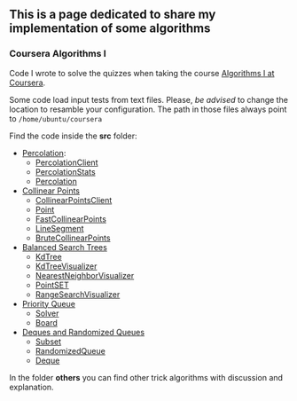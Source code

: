 ## This is a page dedicated to share my implementation of some algorithms 

### Coursera Algorithms I

Code I wrote to solve the quizzes when taking the course [Algorithms I at 
Coursera](https://www.google.com/url?sa=t&source=web&rct=j&opi=89978449&url=https://www.coursera.org/learn/algorithms-part1). 

Some code load input tests from text files. Please, *be advised* to change the location to resamble your configuration. 
The path in those files always point to `/home/ubuntu/coursera`

Find the code inside the **src** folder:

- [Percolation](https://coursera.cs.princeton.edu/algs4/assignments/percolation/specification.php):
  - [PercolationClient](src/PercolationClient.java)
  - [PercolationStats](PercolationStats.java)
  - [Percolation](Percolation.java)
- [Collinear Points](https://coursera.cs.princeton.edu/algs4/assignments/collinear/specification.php)
  - [CollinearPointsClient](CollinearPointsClient.java)
  - [Point](Point.java)
  - [FastCollinearPoints](FastCollinearPoints.java)
  - [LineSegment](LineSegment.java)
  - [BruteCollinearPoints](BruteCollinearPoints.java)
- [Balanced Search Trees](https://coursera.cs.princeton.edu/algs4/assignments/kdtree/specification.php)
  - [KdTree](KdTree.java)
  - [KdTreeVisualizer](KdTreeVisualizer.java)
  - [NearestNeighborVisualizer](NearestNeighborVisualizer.java)
  - [PointSET](PointSET.java)
  - [RangeSearchVisualizer](RangeSearchVisualizer.java)
- [Priority Queue](https://coursera.cs.princeton.edu/algs4/assignments/8puzzle/specification.php)
  - [Solver](Solver.java)
  - [Board](Board.java)
- [Deques and Randomized Queues](https://coursera.cs.princeton.edu/algs4/assignments/queues/specification.php)
  - [Subset](Subset.java)
  - [RandomizedQueue](RandomizedQueue.java) 
  - [Deque](Deque.java)

In the folder **others** you can find other trick algorithms with discussion and explanation.
